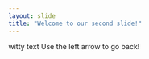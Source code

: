 ```yaml
---
layout: slide
title: "Welcome to our second slide!"
---
```

witty text
Use the left arrow to go back!